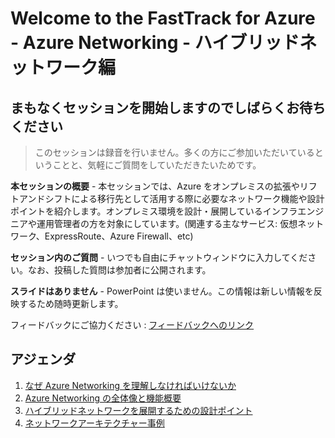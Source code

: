 # Welcome to the FastTrack for Azure - Azure Networking - ハイブリッドネットワーク編

## まもなくセッションを開始しますのでしばらくお待ちください

>このセッションは録音を行いません。多くの方にご参加いただいているということと、気軽にご質問をしていただきたいためです。

**本セッションの概要** - 本セッションでは、Azure をオンプレミスの拡張やリフトアンドシフトによる移行先として活用する際に必要なネットワーク機能や設計ポイントを紹介します。オンプレミス環境を設計・展開しているインフラエンジニアや運用管理者の方を対象にしています。(関連する主なサービス: 仮想ネットワーク、ExpressRoute、Azure Firewall、etc)

**セッション内のご質問** - いつでも自由にチャットウィンドウに入力してください。なお、投稿した質問は参加者に公開されます。

**スライドはありません** - PowerPoint は使いません。この情報は新しい情報を反映するため随時更新します。

フィードバックにご協力ください : [フィードバックへのリンク](https://www.microsoft.com)

## アジェンダ

1. [なぜ Azure Networking を理解しなければいけないか](../why.md)
1. [Azure Networking の全体像と機能概要](../overview.md)
1. [ハイブリッドネットワークを展開するための設計ポイント](./hybrid-network.md)
1. [ネットワークアーキテクチャー事例](./case-study.md)
